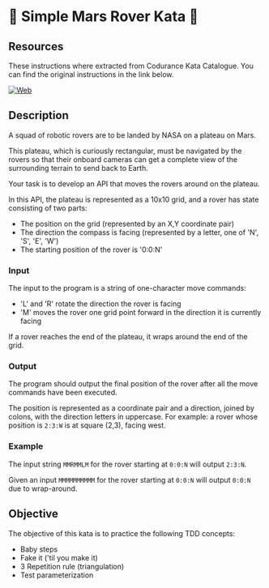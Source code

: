 # :robot: Simple Mars Rover Kata :robot:

## Resources

These instructions where extracted from Codurance Kata Catalogue. You can find the original instructions in the link below.

[![Web](https://img.shields.io/badge/Codurance-Website-14a1f0?style=for-the-badge&logo=web&logoColor=white&labelColor=101010)](https://www.codurance.com/katas/simple-mars-rover)

## Description

A squad of robotic rovers are to be landed by NASA on a plateau on Mars.

This plateau, which is curiously rectangular, must be navigated by the rovers so that their onboard cameras can get a complete view of the surrounding terrain to send back to Earth.

Your task is to develop an API that moves the rovers around on the plateau.

In this API, the plateau is represented as a 10x10 grid, and a rover has state consisting of two parts:

- The position on the grid (represented by an X,Y coordinate pair)
- The direction the compass is facing (represented by a letter, one of  'N', 'S', 'E', 'W')
- The starting position of the rover is '0:0:N'

### Input

The input to the program is a string of one-character move commands:

- 'L' and 'R' rotate the direction the rover is facing
- 'M' moves the rover one grid point forward in the direction it is currently facing

If a rover reaches the end of the plateau, it wraps around the end of the grid.

### Output

The program should output the final position of the rover after all the move commands have been executed.

The position is represented as a coordinate pair and a direction, joined by colons, with the direction letters in uppercase. For example:
a rover whose position is `2:3:W` is at square (2,3), facing west.

### Example

The input string `MMRMMLM` for the rover starting at `0:0:N` will output `2:3:N`.

Given an input `MMMMMMMMMM` for the rover starting at `0:0:N` will output `0:0:N` due to wrap-around.

## Objective

The objective of this kata is to practice the following TDD concepts:

- Baby steps
- Fake it ('til you make it)
- 3 Repetition rule (triangulation)
- Test parameterization